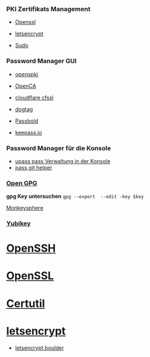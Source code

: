 ### PKI Zertifikats Management



* [Openssl](https://gitlab.com/tobkern1980/home-net4-environment/wikis/openssl)

* [letsencrypt](../letsencrypt)

* [Sudo](https://gitlab.com/tobkern1980/home-net4-environment/wikis/sudo)

### Password Manager GUI

* [openxpki](http://www.openxpki.org/)

* [OpenCA](https://www.openca.org/)

* [cloudflare cfssl](https://github.com/cloudflare/cfssl)

* [dogtag](https://www.dogtagpki.org/wiki/PKI_Download)

* [Passbold](https://gitlab.com/tobkern1980/home-net4-environment/wikis/passbold)

* [keepass.io](https://github.com/SnapServ/keepass.io)

### Password Manager für die Konsole

* [upass pass Verwaltung in der Konsole](https://github.com/Kwpolska/upass)
* [pass git helper](https://github.com/languitar/pass-git-helper)

### [Open GPG](../open-gpg)

**gpg Key untersuchen**
`gpg --expert  --edit -key $key`


[Monkeysphere](../monkeysphere)

### [Yubikey](../yubikey)

# [OpenSSH](../arbeiten-mit-ssh)

# [OpenSSL](../openssl)

# [Certutil](../certutil)

# [letsencrypt](../letsencrypt)


* [letsencrypt boulder](https://github.com/letsencrypt/boulder)
